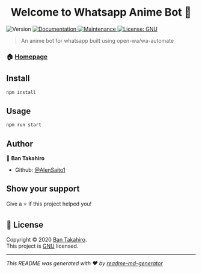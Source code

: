 <h1 align="center">Welcome to Whatsapp Anime Bot 👋</h1>
<p>
  <img alt="Version" src="https://img.shields.io/badge/version-1.0.0-blue.svg?cacheSeconds=2592000" />
  <a href="https://github.com/AlenSaito1/Whatsapp-Anime-Bot#readme" target="_blank">
    <img alt="Documentation" src="https://img.shields.io/badge/documentation-yes-brightgreen.svg" />
  </a>
  <a href="https://github.com/AlenSaito1/Whatsapp-Anime-Bot/graphs/commit-activity" target="_blank">
    <img alt="Maintenance" src="https://img.shields.io/badge/Maintained%3F-yes-green.svg" />
  </a>
  <a href="https://github.com/AlenSaito1/Whatsapp-Anime-Bot/blob/master/LICENSE" target="_blank">
    <img alt="License: GNU" src="https://img.shields.io/github/license/AlenSaito1/Whatsapp Anime Bot" />
  </a>
</p>

> An anime bot for whatsapp built using open-wa/wa-automate

### 🏠 [Homepage](https://github.com/AlenSaito1/Whatsapp-Anime-Bot.git)

## Install

```sh
npm install
```

## Usage

```sh
npm run start
```

## Author

👤 **Ban Takahiro**

* Github: [@AlenSaito1](https://github.com/AlenSaito1)

## Show your support

Give a ⭐️ if this project helped you!

## 📝 License

Copyright © 2020 [Ban Takahiro](https://github.com/AlenSaito1).<br />
This project is [GNU](https://github.com/AlenSaito1/Whatsapp-Anime-Bot/blob/master/LICENSE) licensed.

***
_This README was generated with ❤️ by [readme-md-generator](https://github.com/kefranabg/readme-md-generator)_
